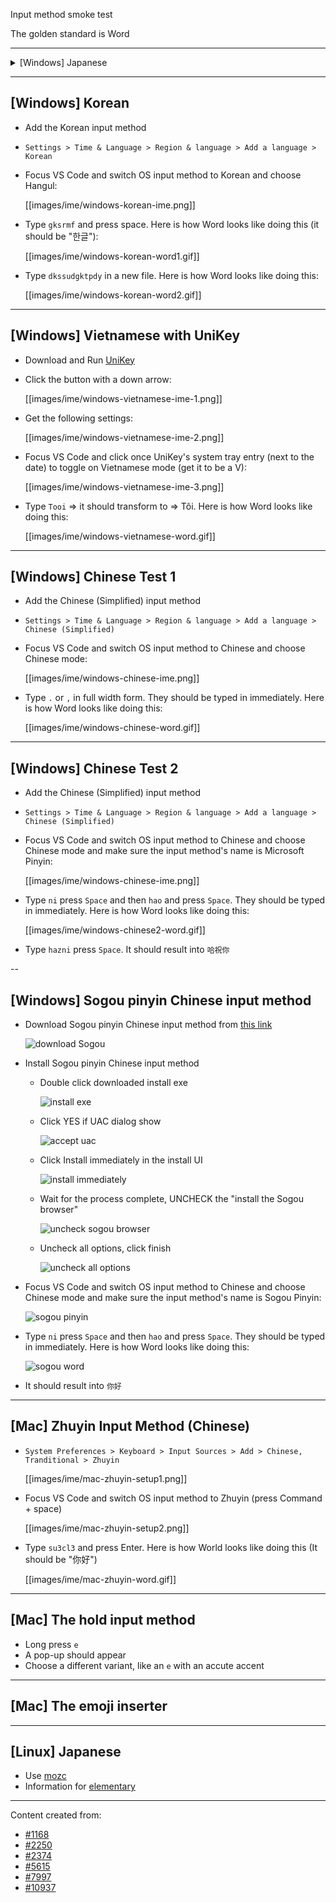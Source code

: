 Input method smoke test

The golden standard is Word

---
<details><summary>[Windows] Japanese</summary>

## [Windows] Japanese

* Add the Japanese input method
 * `Settings > Time & Language > Region & language > Add a language > Japanese`

* Focus VS Code and switch OS input method to Japanese and choose Hiragana:

    [[images/ime/windows-japanese-ime.png]]

* Type the following words: `sennsei` or `konnichiha` or `mikann`. Here is how Word looks like doing this:

    [[images/ime/windows-japanese-word.gif]]

* `sennsei` should result in `せんせい`
* `konnichiha` should result in `こんいちは`
* `mikann` should result in `みかん`
</details>

---
## [Windows] Korean
* Add the Korean input method
 * `Settings > Time & Language > Region & language > Add a language > Korean`

* Focus VS Code and switch OS input method to Korean and choose Hangul:

    [[images/ime/windows-korean-ime.png]]

* Type `gksrmf` and press space. Here is how Word looks like doing this (it should be "한글"):

    [[images/ime/windows-korean-word1.gif]]

* Type `dkssudgktpdy` in a new file. Here is how Word looks like doing this:

    [[images/ime/windows-korean-word2.gif]]

---
## [Windows] Vietnamese with UniKey
* Download and Run [UniKey](http://www.unikey.org/bdownload.php#uk)
* Click the button with a down arrow:

    [[images/ime/windows-vietnamese-ime-1.png]]

* Get the following settings:

    [[images/ime/windows-vietnamese-ime-2.png]]

* Focus VS Code and click once UniKey's system tray entry (next to the date) to toggle on Vietnamese mode (get it to be a V):

    [[images/ime/windows-vietnamese-ime-3.png]]

* Type `Tooi` => it should transform to => Tôi. Here is how Word looks like doing this:

    [[images/ime/windows-vietnamese-word.gif]]

---
## [Windows] Chinese Test 1
* Add the Chinese (Simplified) input method
 * `Settings > Time & Language > Region & language > Add a language > Chinese (Simplified)`

* Focus VS Code and switch OS input method to Chinese and choose Chinese mode:

    [[images/ime/windows-chinese-ime.png]]

* Type `.` or `,` in full width form. They should be typed in immediately. Here is how Word looks like doing this:

    [[images/ime/windows-chinese-word.gif]]

---
## [Windows] Chinese Test 2
* Add the Chinese (Simplified) input method
 * `Settings > Time & Language > Region & language > Add a language > Chinese (Simplified)`

* Focus VS Code and switch OS input method to Chinese and choose Chinese mode and make sure the input method's name is Microsoft Pinyin:

    [[images/ime/windows-chinese-ime.png]]

* Type `ni` press `Space` and then `hao` and press `Space`. They should be typed in immediately. Here is how Word looks like doing this:

    [[images/ime/windows-chinese2-word.gif]]

* Type `hazni` press `Space`. It should result into `哈祝你`

--
## [Windows] Sogou pinyin Chinese input method
* Download Sogou pinyin Chinese input method from [this link](http://pinyin.sogou.com/)

    ![download Sogou](images/ime/sogou-install.png)

* Install Sogou pinyin Chinese input method

  * Double click downloaded install exe

    ![install exe](images/ime/sogou-install2.png)

  * Click YES if UAC dialog show  

    ![accept uac](images/ime/sogou-install3.png)

  * Click Install immediately in the install UI

    ![install immediately](images/ime/sogou-install4.png)

  * Wait for the process complete, UNCHECK the "install the Sogou browser"  

    ![uncheck sogou browser](images/ime/sogou-install5.png)

  * Uncheck all options, click finish  

    ![uncheck all options](images/ime/sogou-install6.png)

* Focus VS Code and switch OS input method to Chinese and choose Chinese mode and make sure the input method's name is Sogou Pinyin:

    ![sogou pinyin](images/ime/sogou-statusbar.png)

* Type `ni` press `Space` and then `hao` and press `Space`. They should be typed in immediately. Here is how Word looks like doing this: 

    ![sogou word](images/ime/sogou-word.gif)

* It should result into `你好`

---
## [Mac] Zhuyin Input Method (Chinese)
* `System Preferences > Keyboard > Input Sources > Add > Chinese, Tranditional > Zhuyin`

    [[images/ime/mac-zhuyin-setup1.png]]

* Focus VS Code and switch OS input method to Zhuyin (press Command + space)

    [[images/ime/mac-zhuyin-setup2.png]]

* Type `su3cl3` and press Enter. Here is how World looks like doing this (It should be "你好")

    [[images/ime/mac-zhuyin-word.gif]]

---
## [Mac] The hold input method
* Long press `e`
* A pop-up should appear
* Choose a different variant, like an `e` with an accute accent


---
## [Mac] The emoji inserter

---
## [Linux] Japanese
* Use [mozc](https://wiki.archlinux.org/index.php/Mozc)
* Information for [elementary](http://elementaryos.stackexchange.com/questions/271/how-can-i-enable-japanese-input)

---
Content created from:
* [#1168](https://github.com/Microsoft/vscode/issues/1168)
* [#2250](https://github.com/Microsoft/vscode/issues/2250)
* [#2374](https://github.com/Microsoft/vscode/issues/2374)
* [#5615](https://github.com/Microsoft/vscode/issues/5615)
* [#7997](https://github.com/Microsoft/vscode/issues/7997)
* [#10937](https://github.com/Microsoft/vscode/issues/10937)
